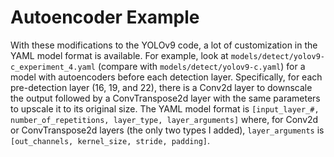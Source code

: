 # Autoencoder Example

With these modifications to the YOLOv9 code, a lot of customization in the YAML model format is available. For example, look at `models/detect/yolov9-c_experiment_4.yaml` (compare with `models/detect/yolov9-c.yaml`) for a model with autoencoders before each detection layer. Specifically, for each pre-detection layer (16, 19, and 22), there is a Conv2d layer to downscale the output followed by a ConvTranspose2d layer with the same parameters to upscale it to its original size. The YAML model format is `[input_layer_#, number_of_repetitions, layer_type, layer_arguments]` where, for Conv2d or ConvTranspose2d layers (the only two types I added), `layer_arguments` is `[out_channels, kernel_size, stride, padding]`.
